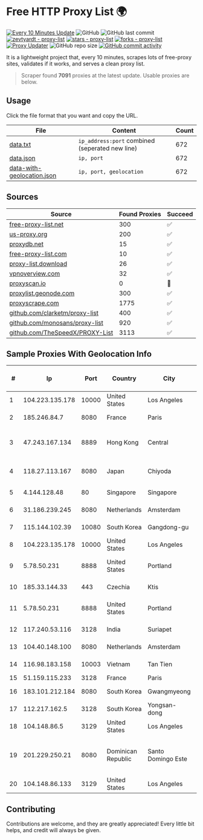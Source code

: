 
# Free HTTP Proxy List 🌍

[![Every 10 Minutes Update](https://github.com/mertguvencli/http-proxy-list/actions/workflows/main.yml/badge.svg?branch=main)](https://github.com/mertguvencli/http-proxy-list/actions/workflows/main.yml)
![GitHub](https://img.shields.io/github/license/mertguvencli/http-proxy-list)
![GitHub last commit](https://img.shields.io/github/last-commit/mertguvencli/http-proxy-list)
[![zevtyardt - proxy-list](https://img.shields.io/static/v1?label=zevtyardt&message=proxy-list&color=blue&logo=github)](https://github.com/zevtyardt/proxy-list "Go to GitHub repo")
[![stars - proxy-list](https://img.shields.io/github/stars/zevtyardt/proxy-list?style=social)](https://github.com/zevtyardt/proxy-list)
[![forks - proxy-list](https://img.shields.io/github/forks/zevtyardt/proxy-list?style=social)](https://github.com/zevtyardt/proxy-list)
[![Proxy Updater](https://github.com/zevtyardt/proxy-list/workflows/Proxy%20Updater/badge.svg)](https://github.com/zevtyardt/proxy-list/actions?query=workflow:"Proxy+Updater")
![GitHub repo size](https://img.shields.io/github/repo-size/zevtyardt/proxy-list)
[![GitHub commit activity](https://img.shields.io/github/commit-activity/m/zevtyardt/proxy-list?logo=commits)](https://github.com/zevtyardt/proxy-list/commits/main)

It is a lightweight project that, every 10 minutes, scrapes lots of free-proxy sites, validates if it works, and serves a clean proxy list.

> Scraper found **7091** proxies at the latest update. Usable proxies are below.

## Usage

Click the file format that you want and copy the URL.

|File|Content|Count|
|----|-------|-----|
|[data.txt](https://raw.githubusercontent.com/mertguvencli/http-proxy-list/main/proxy-list/data.txt)|`ip_address:port` combined (seperated new line)|672|
|[data.json](https://raw.githubusercontent.com/mertguvencli/http-proxy-list/main/proxy-list/data.json)|`ip, port`|672|
|[data-with-geolocation.json](https://raw.githubusercontent.com/mertguvencli/http-proxy-list/main/proxy-list/data-with-geolocation.json)|`ip, port, geolocation`|672|

## Sources

|Source|Found Proxies|Succeed|
|------|-------------|-------|
|[free-proxy-list.net](https://free-proxy-list.net)|300|✅|
|[us-proxy.org](https://www.us-proxy.org)|200|✅|
|[proxydb.net](http://proxydb.net)|15|✅|
|[free-proxy-list.com](https://free-proxy-list.com/?page=&port=&type%5B%5D=http&type%5B%5D=https&up_time=0&search=Search)|10|✅|
|[proxy-list.download](https://www.proxy-list.download/HTTP)|26|✅|
|[vpnoverview.com](https://vpnoverview.com/privacy/anonymous-browsing/free-proxy-servers)|32|✅|
|[proxyscan.io](https://www.proxyscan.io)|0|🚫|
|[proxylist.geonode.com](https://proxylist.geonode.com/api/proxy-list?limit=300&page=1&sort_by=lastChecked&sort_type=desc&protocols=http,https)|300|✅|
|[proxyscrape.com](https://api.proxyscrape.com/v2/?request=displayproxies&protocol=http&timeout=10000&country=all&ssl=all&anonymity=all)|1775|✅|
|[github.com/clarketm/proxy-list](https://raw.githubusercontent.com/clarketm/proxy-list/master/proxy-list-raw.txt)|400|✅|
|[github.com/monosans/proxy-list](https://raw.githubusercontent.com/monosans/proxy-list/main/proxies/http.txt)|920|✅|
|[github.com/TheSpeedX/PROXY-List](https://raw.githubusercontent.com/TheSpeedX/PROXY-List/master/http.txt)|3113|✅|


## Sample Proxies With Geolocation Info

|#|Ip|Port|Country|City|Internet Service Provider|
|-|--|----|-------|----|-------------------------|
|1|104.223.135.178|10000|United States|Los Angeles|LayerHost|
|2|185.246.84.7|8080|France|Paris|Ikoula Net SAS|
|3|47.243.167.134|8889|Hong Kong|Central|Alibaba (US) Technology Co., Ltd.|
|4|118.27.113.167|8080|Japan|Chiyoda|GMO Internet, Inc.|
|5|4.144.128.48|80|Singapore|Singapore|Microsoft Corporation|
|6|31.186.239.245|8080|Netherlands|Amsterdam|NetSkope Inc|
|7|115.144.102.39|10080|South Korea|Gangdong-gu|Korea Telecom|
|8|104.223.135.178|10000|United States|Los Angeles|LayerHost|
|9|5.78.50.231|8888|United States|Portland|Hetzner Online GmbH|
|10|185.33.144.33|443|Czechia|Ktis|BlazeArts Kft|
|11|5.78.50.231|8888|United States|Portland|Hetzner Online GmbH|
|12|117.240.53.116|3128|India|Suriapet|BSNL Internet|
|13|104.40.148.100|8080|Netherlands|Amsterdam|Microsoft Corporation|
|14|116.98.183.158|10003|Vietnam|Tan Tien|Viettel Corporation|
|15|51.159.115.233|3128|France|Paris|SCALEWAY|
|16|183.101.212.184|8080|South Korea|Gwangmyeong|Korea Telecom|
|17|112.217.162.5|3128|South Korea|Yongsan-dong|LG DACOM Corporation|
|18|104.148.86.5|3129|United States|Los Angeles|LayerHost|
|19|201.229.250.21|8080|Dominican Republic|Santo Domingo Este|Compañía Dominicana de Teléfonos S. A.|
|20|104.148.86.133|3129|United States|Los Angeles|LayerHost|



## Contributing

Contributions are welcome, and they are greatly appreciated! Every
little bit helps, and credit will always be given.

